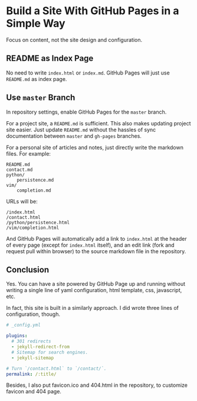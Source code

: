 Build a Site With GitHub Pages in a Simple Way
==============================================

Focus on content, not the site design and configuration.

## README as Index Page

No need to write `index.html` or `index.md`.
GitHub Pages will just use `README.md` as index page.

## Use `master` Branch

In repository settings, enable GitHub Pages for the `master` branch.

For a project site, a `README.md` is sufficient.
This also makes updating project site easier.
Just update `README.md` without the hassles of sync documentation between `master` and `gh-pages` branches.

For a personal site of articles and notes,
just directly write the markdown files.
For example:

```
README.md
contact.md
python/
    persistence.md
vim/
    completion.md
```

URLs will be:

```
/index.html
/contact.html
/python/persistence.html
/vim/completion.html
```

And GitHub Pages will automatically add a link to `index.html` at the header
of every page (except for `index.html` itself),
and an edit link (fork and request pull within browser)
to the source markdown file in the repository.

## Conclusion

Yes. You can have a site powered by GitHub Page up and running
without writing a single line of
yaml configuration, html template, css, javascript, etc.

In fact, this site is built in a similarly approach.
I did wrote three lines of configuration, though.

```yaml
# _config.yml

plugins:
  # 301 redirects
  - jekyll-redirect-from
  # Sitemap for search engines.
  - jekyll-sitemap

# Turn `/contact.html` to `/contact/`.
permalink: /:title/
```

Besides, I also put favicon.ico and 404.html in the repository,
to customize favicon and 404 page.
